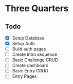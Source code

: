 # Three Quarters

## Todo

- [x] Setup Database
- [x] Setup Auth
- [ ] Build auth pages
- [ ] Create intro sequence
- [ ] Basic Challenge CRUD
- [ ] Create dashboard
- [ ] Basic Entry CRUD
- [ ] Entry Pages
